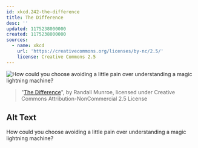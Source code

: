 ```yaml
---
id: xkcd.242-the-difference
title: The Difference
desc: ''
updated: 1175238000000
created: 1175238000000
sources:
  - name: xkcd
    url: 'https://creativecommons.org/licenses/by-nc/2.5/'
    license: Creative Commons 2.5
---
```

![How could you choose avoiding a little pain over understanding a magic lightning machine?](https://imgs.xkcd.com/comics/the_difference.png)
> "[The Difference](https://xkcd.com/242/)", by Randall Munroe, licensed under Creative Commons Attribution-NonCommercial 2.5 License

## Alt Text
How could you choose avoiding a little pain over understanding a magic lightning machine?

